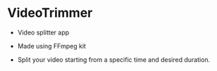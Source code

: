 # VideoTrimmer
- Video splitter app 

- Made using FFmpeg kit

- Split your video starting from a specific time and desired duration.
